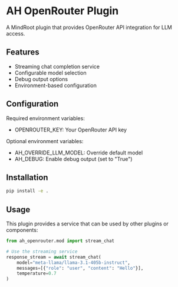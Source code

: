 # AH OpenRouter Plugin

A MindRoot plugin that provides OpenRouter API integration for LLM access.

## Features
- Streaming chat completion service
- Configurable model selection
- Debug output options
- Environment-based configuration

## Configuration
Required environment variables:
- OPENROUTER_KEY: Your OpenRouter API key

Optional environment variables:
- AH_OVERRIDE_LLM_MODEL: Override default model
- AH_DEBUG: Enable debug output (set to "True")

## Installation
```bash
pip install -e .
```

## Usage
This plugin provides a service that can be used by other plugins or components:

```python
from ah_openrouter.mod import stream_chat

# Use the streaming service
response_stream = await stream_chat(
    model="meta-llama/llama-3.1-405b-instruct",
    messages=[{"role": "user", "content": "Hello"}],
    temperature=0.7
)
```
